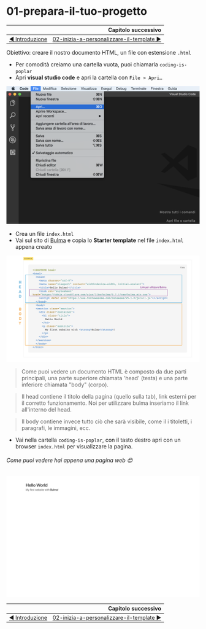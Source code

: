 # 01-prepara-il-tuo-progetto

|                                                           | Capitolo successivo                                                                    |
| :-------------------------------------------------------- | -------------------------------------------------------------------------------------: |
| [◀︎ Introduzione](https://github.com/lykkechen/work-pop/) | [02-inizia-a-personalizzare-il-template ▶︎](../02-inizia-a-personalizzare-il-template) |

Obiettivo: creare il nostro documento HTML, un file con estensione `.html`


- Per comodità creiamo una cartella vuota, puoi chiamarla `coding-is-poplar`
- Apri **visual studio code** e apri la cartella con `File > Apri…`

<kbd>![apri-progetto](../assets/apri-progetto.png)</kbd>

- Crea un file `index.html`
- Vai sul sito di [Bulma](https://bulma.io/documentation/overview/start/) e copia lo **Starter template** nel file `index.html` appena creato

<kbd>![01-body-head](../assets/Lessons/01-body-head.png)</kbd>

> Come puoi vedere un documento HTML è composto da due parti principali, una parte superiore chiamata 'head' (testa) e una parte inferiore chiamata "body" (corpo).

> Il head contiene il titolo della pagina (quello sulla tab), link esterni per il corretto funzionamento. Noi per utilizzare bulma inseriamo il link all'interno del head.

>Il body contiene invece tutto ciò che sarà visibile, come il i titoletti, i paragrafi, le immagini, ecc.

- Vai nella cartella `coding-is-poplar`, con il tasto destro apri con un browser `index.html` per visualizzare la pagina.


###### Come puoi vedere hai appena una pagina web 😍

<kbd>![01-image](../assets/Lessons/01-image.png)</kbd>

|                                                          | Capitolo successivo                                                                    |
| :------------------------------------------------------- | -------------------------------------------------------------------------------------: |
| [◀ Introduzione](https://github.com/lykkechen/work-pop/) | [02-inizia-a-personalizzare-il-template ▶︎](../02-inizia-a-personalizzare-il-template) |
